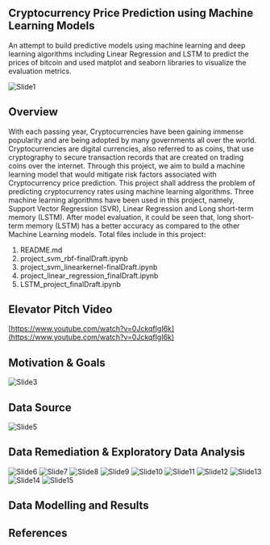 ## **Cryptocurrency Price Prediction using Machine Learning Models**

An attempt to build predictive models using machine learning and deep learning algorithms including Linear Regression and LSTM to predict the prices of bitcoin and used matplot and seaborn libraries to visualize the evaluation metrics.

![Slide1](https://user-images.githubusercontent.com/66448653/151276321-d448916b-fa1d-4b66-928d-74caa833b968.PNG)

## **Overview**
With each passing year, Cryptocurrencies have been gaining immense popularity and are being adopted by many governments all over the world. Cryptocurrencies are digital currencies, also referred to as coins, that use cryptography to secure transaction records that are created on trading coins over the internet. Through this project, we aim to build a machine learning model that would mitigate risk factors associated with Cryptocurrency price prediction. This project shall address the problem of predicting cryptocurrency rates using machine learning algorithms. Three machine learning algorithms have been used in this project, namely, Support Vector Regression (SVR), Linear Regression and Long short-term memory (LSTM). After model evaluation, it could be seen that, long short-term memory (LSTM) has a better accuracy as compared to the other Machine Learning models.
Total files include in this project:
1. README.md
2. project_svm_rbf-finalDraft.ipynb
3. project_svm_linearkernel-finalDraft.ipynb
4. project_linear_regression_finalDraft.ipynb
5. LSTM_project_finalDraft.ipynb

## **Elevator Pitch Video**

[https://www.youtube.com/watch?v=0JckqfIgI6k](https://www.youtube.com/watch?v=0JckqfIgI6k)

## **Motivation & Goals**

![Slide3](https://user-images.githubusercontent.com/66448653/151276580-12a65335-bc22-4760-9dbe-f658cad2d58e.PNG)

## **Data Source**

![Slide5](https://user-images.githubusercontent.com/66448653/151276688-0f9363f3-ba70-4d99-817a-f999cac56f57.PNG)

## **Data Remediation & Exploratory Data Analysis**

![Slide6](https://user-images.githubusercontent.com/66448653/151276852-14e3f9bf-2a8b-4636-aa1e-15df8863081e.PNG)
![Slide7](https://user-images.githubusercontent.com/66448653/151276856-3fff6fc0-7e55-46c9-8e6e-54190973a29c.PNG)
![Slide8](https://user-images.githubusercontent.com/66448653/151276857-f0588612-ce36-4c50-8421-6be2bf22cc62.PNG)
![Slide9](https://user-images.githubusercontent.com/66448653/151276859-a218d925-74a8-4e55-be31-0f2f707a7565.PNG)
![Slide10](https://user-images.githubusercontent.com/66448653/151276860-8363c48c-8a6d-4d87-b26e-8f4ea347cad9.PNG)
![Slide11](https://user-images.githubusercontent.com/66448653/151276863-5a596206-6930-4469-b081-417899ff1051.PNG)
![Slide12](https://user-images.githubusercontent.com/66448653/151276870-4693f08d-46f0-44a3-9a9c-c2d5ce836645.PNG)
![Slide13](https://user-images.githubusercontent.com/66448653/151276874-9cc874d0-03c0-4b7c-bceb-04a07d4867f7.PNG)
![Slide14](https://user-images.githubusercontent.com/66448653/151276875-341df61b-85c6-4a41-953a-3b7a567ad020.PNG)
![Slide15](https://user-images.githubusercontent.com/66448653/151276877-c1ec1baa-5fac-4fb9-9c88-ae99793b6617.PNG)

## **Data Modelling and Results**

## **References**


